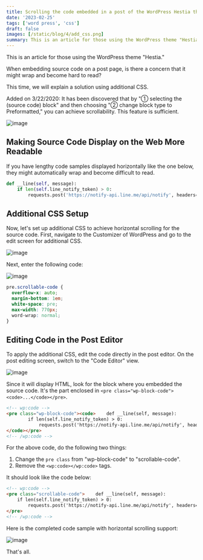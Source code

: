 ```yaml
---
title: Scrolling the code embedded in a post of the WordPress Hestia theme horizontally.
date: '2023-02-25'
tags: ['word press', 'css']
draft: false
images: [/static/blog/4/add_css.png]
summary: This is an article for those using the WordPress theme "Hestia. "When embedding source code on a post page, is there a concern that it might wrap and become hard to read?
---
```


This is an article for those using the WordPress theme "Hestia."

When embedding source code on a post page, is there a concern that it might wrap and become hard to read?

This time, we will explain a solution using additional CSS.

Added on 3/22/2020:
It has been discovered that by "① selecting the (source code) block" and then choosing "② change block type to Preformatted," you can achieve scrollability. This feature is sufficient.

![image](/static/blog/4/seikeizumi.png)

## Making Source Code Display on the Web More Readable

If you have lengthy code samples displayed horizontally like the one below, they might automatically wrap and become difficult to read.

```py
def __line(self, message):
    if len(self.line_notify_token) > 0:
        requests.post('https://notify-api.line.me/api/notify', headers={'Authorization': 'Bearer ' + self.line_notify_token}, data={'message': '\n' + message})
```

## Additional CSS Setup

Now, let's set up additional CSS to achieve horizontal scrolling for the source code. First, navigate to the Customizer of WordPress and go to the edit screen for additional CSS.

![image](/static/blog/4/main.png)

Next, enter the following code:

![image](/static/blog/4/add_css.png)

```css
pre.scrollable-code {
  overflow-x: auto;
  margin-bottom: 1em;
  white-space: pre;
  max-width: 770px;
  word-wrap: normal;
}
```

## Editing Code in the Post Editor

To apply the additional CSS, edit the code directly in the post editor. On the post editing screen, switch to the "Code Editor" view.

![image](/static/blog/4/code_editer.PNG)

Since it will display HTML, look for the block where you embedded the source code. It's the part enclosed in ``<pre class="wp-block-code"><code>...</code></pre>``.

```html
<!-- wp:code -->
<pre class="wp-block-code"><code>    def __line(self, message):
        if len(self.line_notify_token) > 0:
            requests.post('https://notify-api.line.me/api/notify', headers={'Authorization': 'Bearer ' + self.line_notify_token}, data={'message': '\n' + message})
</code></pre>
<!-- /wp:code -->
```

For the above code, do the following two things:
1. Change the `pre class` from "wp-block-code" to "scrollable-code".
2. Remove the ``<wp:code></wp:code>`` tags.

It should look like the code below:
```html
<!-- wp:code -->
<pre class="scrollable-code">    def __line(self, message):
    if len(self.line_notify_token) > 0:
        requests.post('https://notify-api.line.me/api/notify', headers={'Authorization': 'Bearer ' + self.line_notify_token}, data={'message': '\n' + message})
</pre>
<!-- /wp:code -->
```

Here is the completed code sample with horizontal scrolling support:

![image](/static/blog/4/sample.png)

That's all.
